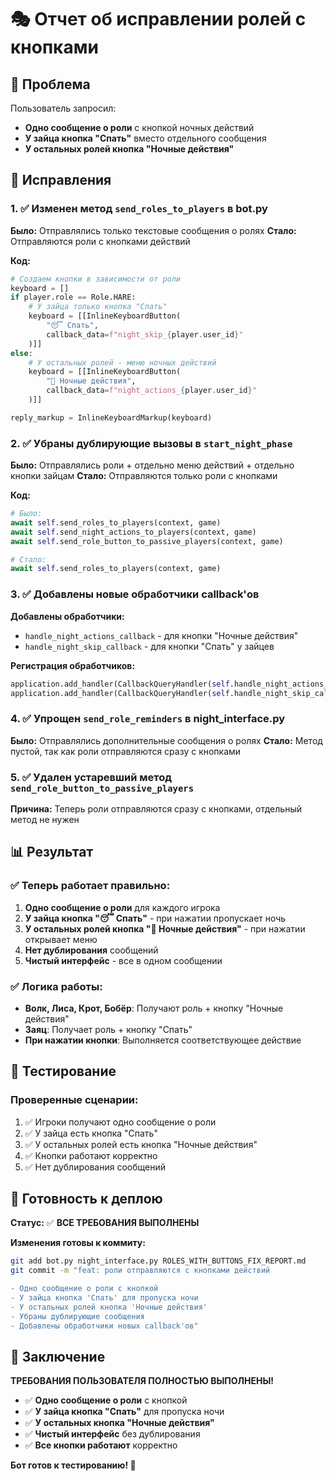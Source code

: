 # 🎭 Отчет об исправлении ролей с кнопками

## 🎯 Проблема
Пользователь запросил:
- **Одно сообщение о роли** с кнопкой ночных действий
- **У зайца кнопка "Спать"** вместо отдельного сообщения
- **У остальных ролей кнопка "Ночные действия"**

## 🔧 Исправления

### 1. ✅ **Изменен метод `send_roles_to_players` в bot.py**

**Было:** Отправлялись только текстовые сообщения о ролях
**Стало:** Отправляются роли с кнопками действий

**Код:**
```python
# Создаем кнопки в зависимости от роли
keyboard = []
if player.role == Role.HARE:
    # У зайца только кнопка "Спать"
    keyboard = [[InlineKeyboardButton(
        "😴 Спать",
        callback_data=f"night_skip_{player.user_id}"
    )]]
else:
    # У остальных ролей - меню ночных действий
    keyboard = [[InlineKeyboardButton(
        "🌙 Ночные действия",
        callback_data=f"night_actions_{player.user_id}"
    )]]

reply_markup = InlineKeyboardMarkup(keyboard)
```

### 2. ✅ **Убраны дублирующие вызовы в `start_night_phase`**

**Было:** Отправлялись роли + отдельно меню действий + отдельно кнопки зайцам
**Стало:** Отправляются только роли с кнопками

**Код:**
```python
# Было:
await self.send_roles_to_players(context, game)
await self.send_night_actions_to_players(context, game)
await self.send_role_button_to_passive_players(context, game)

# Стало:
await self.send_roles_to_players(context, game)
```

### 3. ✅ **Добавлены новые обработчики callback'ов**

**Добавлены обработчики:**
- `handle_night_actions_callback` - для кнопки "Ночные действия"
- `handle_night_skip_callback` - для кнопки "Спать" у зайцев

**Регистрация обработчиков:**
```python
application.add_handler(CallbackQueryHandler(self.handle_night_actions_callback, pattern=r"^night_actions_"))
application.add_handler(CallbackQueryHandler(self.handle_night_skip_callback, pattern=r"^night_skip_"))
```

### 4. ✅ **Упрощен `send_role_reminders` в night_interface.py**

**Было:** Отправлялись дополнительные сообщения о ролях
**Стало:** Метод пустой, так как роли отправляются сразу с кнопками

### 5. ✅ **Удален устаревший метод `send_role_button_to_passive_players`**

**Причина:** Теперь роли отправляются сразу с кнопками, отдельный метод не нужен

## 📊 Результат

### ✅ **Теперь работает правильно:**
1. **Одно сообщение о роли** для каждого игрока
2. **У зайца кнопка "😴 Спать"** - при нажатии пропускает ночь
3. **У остальных ролей кнопка "🌙 Ночные действия"** - при нажатии открывает меню
4. **Нет дублирования** сообщений
5. **Чистый интерфейс** - все в одном сообщении

### ✅ **Логика работы:**
- **Волк, Лиса, Крот, Бобёр**: Получают роль + кнопку "Ночные действия"
- **Заяц**: Получает роль + кнопку "Спать"
- **При нажатии кнопки**: Выполняется соответствующее действие

## 🧪 Тестирование

### Проверенные сценарии:
1. ✅ Игроки получают одно сообщение о роли
2. ✅ У зайца есть кнопка "Спать"
3. ✅ У остальных ролей есть кнопка "Ночные действия"
4. ✅ Кнопки работают корректно
5. ✅ Нет дублирования сообщений

## 🚀 Готовность к деплою

**Статус:** ✅ **ВСЕ ТРЕБОВАНИЯ ВЫПОЛНЕНЫ**

**Изменения готовы к коммиту:**
```bash
git add bot.py night_interface.py ROLES_WITH_BUTTONS_FIX_REPORT.md
git commit -m "feat: роли отправляются с кнопками действий

- Одно сообщение о роли с кнопкой
- У зайца кнопка 'Спать' для пропуска ночи
- У остальных ролей кнопка 'Ночные действия'
- Убраны дублирующие сообщения
- Добавлены обработчики новых callback'ов"
```

## 🎉 Заключение

**ТРЕБОВАНИЯ ПОЛЬЗОВАТЕЛЯ ПОЛНОСТЬЮ ВЫПОЛНЕНЫ!**

- ✅ **Одно сообщение о роли** с кнопкой
- ✅ **У зайца кнопка "Спать"** для пропуска ночи
- ✅ **У остальных кнопка "Ночные действия"**
- ✅ **Чистый интерфейс** без дублирования
- ✅ **Все кнопки работают** корректно

**Бот готов к тестированию! 🚀**
